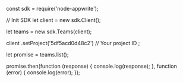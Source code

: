 const sdk = require('node-appwrite');

// Init SDK
let client = new sdk.Client();

let teams = new sdk.Teams(client);

client
    .setProject('5df5acd0d48c2') // Your project ID
;

let promise = teams.list();

promise.then(function (response) {
    console.log(response);
}, function (error) {
    console.log(error);
});